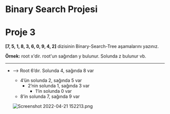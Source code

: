 # Binary Search Projesi

# Proje 3

**[7, 5, 1, 8, 3, 6, 0, 9, 4, 2]** dizisinin Binary-Search-Tree aşamalarını yazınız.

**Örnek:** root x'dir. root'un sağından y bulunur. Solunda z bulunur vb.

---

- —> Root 6’dır. Solunda 4, sağında 8 var
    - 4’ün solunda 2, sağında 5 var
        - 2’nin solunda 1, sağında 3 var
            - 1’in solunda 0 var
    - 8’in solunda 7, sağında 9 var
    
    ![Screenshot 2022-04-21 152213.png](Binary%20Search%20Projesi%206932505754e14d7390044459a5b823fc/Screenshot_2022-04-21_152213.png)